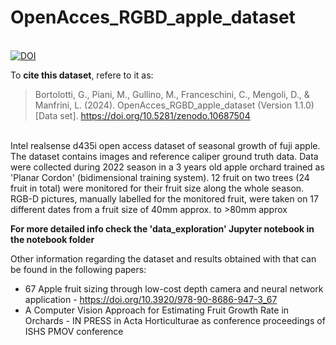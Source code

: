# OpenAcces_RGBD_apple_dataset
\
[![DOI](https://zenodo.org/badge/DOI/10.5281/zenodo.10687504.svg)](https://doi.org/10.5281/zenodo.10687504)

To **cite this dataset**, refere to it as:
> Bortolotti, G., Piani, M., Gullino, M., Franceschini, C., Mengoli, D., & Manfrini, L. (2024). OpenAcces_RGBD_apple_dataset (Version 1.1.0) [Data set]. https://doi.org/10.5281/zenodo.10687504

\
 Intel realsense d435i open access dataset of seasonal growth of fuji apple. 
 The dataset contains images and reference caliper ground truth data.
 Data were collected during 2022 season in a 3 years old apple orchard trained as 'Planar Cordon' (bidimensional training system).
 12 fruit on two trees (24 fruit in total) were monitored for their fruit size along the whole season.
 RGB-D pictures, manually labelled for the monitored fruit, were taken on 17 different dates from a fruit size of  40mm approx. to >80mm approx

 **For more detailed info check the 'data_exploration' Jupyter notebook in the notebook folder**
 
 Other information regarding the dataset and results obtained with that can be found in the following papers:
 - 67 Apple fruit sizing through low-cost depth camera and neural network application - https://doi.org/10.3920/978-90-8686-947-3_67
 - A Computer Vision Approach for Estimating Fruit Growth Rate in Orchards - IN PRESS in Acta Horticulturae as conference proceedings of ISHS PMOV conference


